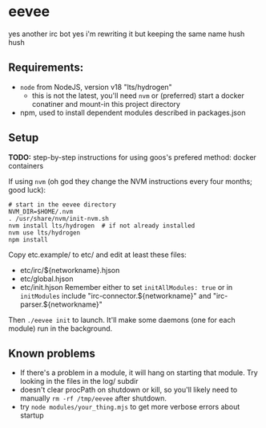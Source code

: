 # eevee
yes another irc bot yes i'm rewriting it but keeping the same name
hush hush

## Requirements:
- `node` from NodeJS, version v18 "lts/hydrogen"
  - this is not the latest, you'll need `nvm` or (preferred) start a
    docker conatiner and mount-in this project directory
- npm, used to install dependent modules described in packages.json


## Setup
**TODO:** step-by-step instructions for using goos's prefered method:
docker containers

If using `nvm` (oh god they change the NVM instructions every four months;
good luck):

    # start in the eevee directory
    NVM_DIR=$HOME/.nvm
    . /usr/share/nvm/init-nvm.sh
    nvm install lts/hydrogen  # if not already installed
    nvm use lts/hydrogen
    npm install

Copy etc.example/ to etc/ and edit at least these files:
- etc/irc/${networkname}.hjson
- etc/global.hjson
- etc/init.hjson
  Remember either to set `initAllModules: true` or in `initModules`
  include "irc-connector.${networkname}" and "irc-parser.${networkname}"

Then `./eevee init` to launch.  It'll make some daemons (one for each
module) run in the background.


## Known problems
* If there's a problem in a module, it will hang on starting that module.
  Try looking in the files in the log/ subdir
* doesn't clear procPath on shutdown or kill, so
  you'll likely need to manually `rm -rf /tmp/eevee` after shutdown.
* try `node modules/your_thing.mjs` to get more verbose errors about
  startup


